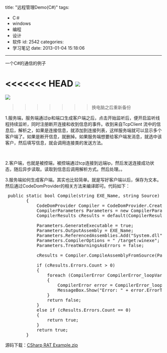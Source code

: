 title: "远程管理Demo(C#)"
tags:
  - C＃
  - windows
  - 编程
  - 设计
  - 软件
id: 2542
categories:
  - 学习笔记
date: 2013-01-04 15:18:06
---

一个C#的通信的例子

<<<<<<< HEAD
[![]({{BASE_PATH}}/images/8a608877e1ae0aef14d26fea8260f247bbb7ee33.jpg)](http://leaverimage.b0.upaiyun.com/31142_o.jpg)
=======
[![](/images/8a608877e1ae0aef14d26fea8260f247bbb7ee33.jpg)](http://leaverimage.b0.upaiyun.com/31142_o.jpg)
>>>>>>> 换电脑之后重新备份

1.服务端，服务端通过ip和端口生成客户端之后，点击开始监听后，便开启监听线程持续监听，同时注册断开连接和收到信息的事件。收到来自TcpClient 流中的信息后，解析之，如果是连接信息，就添加到连接列表，这样服务端就可以显示多个客户端了。如果是断开信息，就删掉。如果服务端想要给客户端发消息，就选中该客户，然后填写信息，就会调用连接类的发送方法。

&nbsp;

2.客户端，也就是被控端，被控端通过tcp连接到远端ip，然后发送连接成功状态，随后异步读取。读取到信息后调用解析方式。然后处理。。

3.服务端如何生成客户端。其实也比较简单。就是写好客户端以后，保存为文本。然后通过CodeDomProvider的相关方法来编译即可。代码如下：
<pre class="lang:default decode:true"> public static bool Compile(string EXE_Name, string Source)
        {
            CodeDomProvider Compiler = CodeDomProvider.CreateProvider("CSharp");
            CompilerParameters Parameters = new CompilerParameters();
            CompilerResults cResults = default(CompilerResults);

            Parameters.GenerateExecutable = true;
            Parameters.OutputAssembly = EXE_Name;
            Parameters.ReferencedAssemblies.Add("System.dll");
            Parameters.CompilerOptions = " /target:winexe";
            Parameters.TreatWarningsAsErrors = false;

            cResults = Compiler.CompileAssemblyFromSource(Parameters, Source);

            if (cResults.Errors.Count &gt; 0)
            {
                foreach (CompilerError CompilerError_loopVariable in cResults.Errors)
                {
                    CompilerError error = CompilerError_loopVariable;
                    MessageBox.Show("Error: " + error.ErrorText, "", MessageBoxButtons.OK, MessageBoxIcon.Error);
                }
                return false;
            }
            else if (cResults.Errors.Count == 0)
            {
                return true;
            }
            return true;
        }</pre>
源码下载：[CSharp RAT Example.zip](http://pan.baidu.com/share/link?shareid=223714&amp;uk=1493685990)